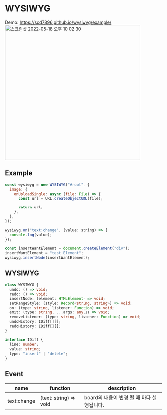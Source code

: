 # WYSIWYG

Demo: https://scd7896.github.io/wysiwyg/example/
<img width="434" alt="스크린샷 2022-05-18 오후 10 02 30" src="https://user-images.githubusercontent.com/46440142/169278109-d9b1a764-cc07-4ea9-b6ac-41817334b0ac.png">


## Example

```javascript
const wysiwyg = new WYSIWYG("#root", {
  image: {
    onUploadSingle: async (file: File) => {
      const url = URL.createObjectURL(file);

      return url;
    },
  },
});

wysiwyg.on("text:change", (value: string) => {
  console.log(value);
});

const insertWantElement = document.createElement("div");
insertWantElement = "test Element";
wysiwyg.insertNode(insertWantElement);
```

## WYSIWYG

```typescript
class WYSIWYG {
  undo: () => void;
  redo: () => void;
  insertNode: (element: HTMLElement) => void;
  setRangeStyle: (style: Record<string, string>) => void;
  on: (type: string, listener: Function) => void;
  emit: (type: string, ...args: any[]) => void;
  removeListener: (type: string, listener: Function) => void;
  undoHistory: IDiff[][];
  redoHistory: IDiff[][];
}

interface IDiff {
  line: number;
  value: string;
  type: "insert" | "delete";
}
```

## Event

| name        | function               | description                                |
| ----------- | ---------------------- | ------------------------------------------ |
| text:change | (text: string) => void | board의 내용이 변경 될 때 마다 실행됩니다. |

